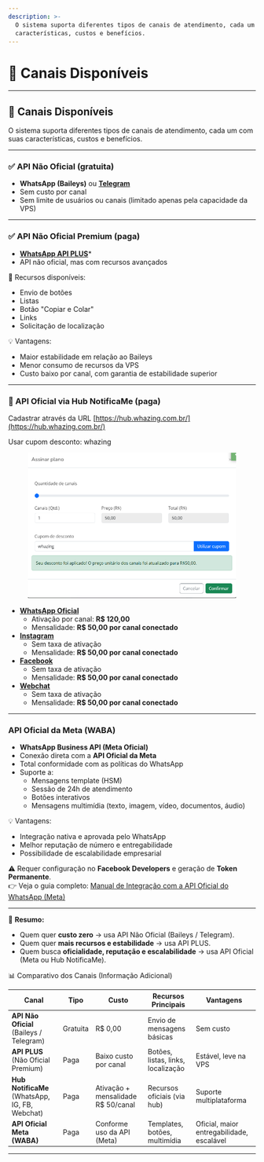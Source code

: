 ```yaml
---
description: >-
  O sistema suporta diferentes tipos de canais de atendimento, cada um com suas
  características, custos e benefícios.
---
```


# 📡 Canais Disponíveis

***

## 🔏 Canais Disponíveis

O sistema suporta diferentes tipos de canais de atendimento, cada um com suas características, custos e benefícios.

***

### ✅ API Não Oficial (gratuita)

* **WhatsApp (Baileys)** ou [**Telegram**](telegram.md)
* Sem custo por canal
* Sem limite de usuários ou canais (limitado apenas pela capacidade da VPS)

***

### ✅ API Não Oficial Premium (paga)

* [**WhatsApp API PLUS**](whatsapp_api_plus.md)\*
* API não oficial, mas com recursos avançados

📌 Recursos disponíveis:

* Envio de botões
* Listas
* Botão "Copiar e Colar"
* Links
* Solicitação de localização

💡 Vantagens:

* Maior estabilidade em relação ao Baileys
* Menor consumo de recursos da VPS
* Custo baixo por canal, com garantia de estabilidade superior

***

### 💼 API Oficial via Hub NotificaMe (paga)

Cadastrar através da URL [https://hub.whazing.com.br/](https://hub.whazing.com.br/)​

Usar cupom desconto: whazing

<figure><img src="../.gitbook/assets/image (5).png" alt=""><figcaption></figcaption></figure>

* [**WhatsApp Oficial**](api-oficial/)
  * Ativação por canal: **R$ 120,00**
  * Mensalidade: **R$ 50,00 por canal conectado**
* [**Instagram**](facebook-e-instagram-via-hub/)
  * Sem taxa de ativação
  * Mensalidade: **R$ 50,00 por canal conectado**
* [**Facebook**](facebook-e-instagram-via-hub/)
  * Sem taxa de ativação
  * Mensalidade: **R$ 50,00 por canal conectado**
* [**Webchat**](facebook-e-instagram-via-hub/)
  * Sem taxa de ativação
  * Mensalidade: **R$ 50,00 por canal conectado**

***

### API Oficial da Meta (WABA)

* **WhatsApp Business API (Meta Oficial)**
* Conexão direta com a **API Oficial da Meta**
* Total conformidade com as políticas do WhatsApp
* Suporte a:
  * Mensagens template (HSM)
  * Sessão de 24h de atendimento
  * Botões interativos
  * Mensagens multimídia (texto, imagem, vídeo, documentos, áudio)

💡 Vantagens:

* Integração nativa e aprovada pelo WhatsApp
* Melhor reputação de número e entregabilidade
* Possibilidade de escalabilidade empresarial

⚠️ Requer configuração no **Facebook Developers** e geração de **Token Permanente**.\
👉 Veja o guia completo: [Manual de Integração com a API Oficial do WhatsApp (Meta)](api-oficial-do-whatsapp-meta.md)

***

🔄 **Resumo:**

* Quem quer **custo zero** → usa API Não Oficial (Baileys / Telegram).
* Quem quer **mais recursos e estabilidade** → usa API PLUS.
* Quem busca **oficialidade, reputação e escalabilidade** → usa API Oficial (Meta ou Hub NotificaMe).

📊 Comparativo dos Canais (Informação Adicional)

| Canal                                          | Tipo     | Custo                              | Recursos Principais                | Vantagens                                 |
| ---------------------------------------------- | -------- | ---------------------------------- | ---------------------------------- | ----------------------------------------- |
| **API Não Oficial** (Baileys / Telegram)       | Gratuita | R$ 0,00                            | Envio de mensagens básicas         | Sem custo                                 |
| **API PLUS** (Não Oficial Premium)             | Paga     | Baixo custo por canal              | Botões, listas, links, localização | Estável, leve na VPS                      |
| **Hub NotificaMe** (WhatsApp, IG, FB, Webchat) | Paga     | Ativação + mensalidade R$ 50/canal | Recursos oficiais (via hub)        | Suporte multiplataforma                   |
| **API Oficial Meta (WABA)**                    | Paga     | Conforme uso da API (Meta)         | Templates, botões, multimídia      | Oficial, maior entregabilidade, escalável |

***
